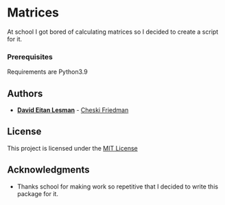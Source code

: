 # Matrices

At school I got bored of calculating matrices so I decided to create a script for it.

### Prerequisites

Requirements are Python3.9

## Authors

  - [**David Eitan Lesman**](https://github.com/dark-dave007) - 
    [Cheski Friedman](https://github.com/JetKnightAlpha)

## License

This project is licensed under the [MIT License](LICENSE.md)

## Acknowledgments

  - Thanks school for making work so repetitive that I decided to write this package for it.
